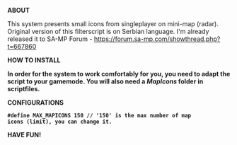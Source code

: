 <b>ABOUT</b>

This system presents small icons from singleplayer on mini-map (radar). Original version of this filterscript is on Serbian language. 
I'm already released it to SA-MP Forum - https://forum.sa-mp.com/showthread.php?t=667860 

<b>HOW TO INSTALL<b>
    
In order for the system to work comfortably for you, you need to adapt the script to your gamemode. You will also need a <i> MapIcons </i> folder in scriptfiles.
 
<b>CONFIGURATIONS</b>

<code>#define MAX_MAPICONS    150 // '150' is the max number of map icons (limit), you can change it.</code>

<b>HAVE FUN!</b>
